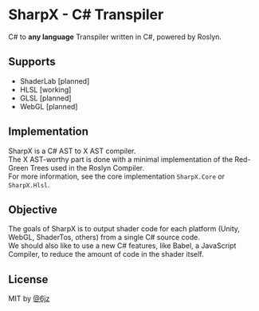 # SharpX - C# Transpiler

C# to **any language** Transpiler written in C#, powered by Roslyn.

## Supports

- ShaderLab [planned]
- HLSL [working]
- GLSL [planned]
- WebGL [planned]

## Implementation

SharpX is a C# AST to X AST compiler.  
The X AST-worthy part is done with a minimal implementation of the Red-Green Trees used in the Roslyn Compiler.  
For more information, see the core implementation `SharpX.Core` or `SharpX.Hlsl`.

## Objective

The goals of SharpX is to output shader code for each platform (Unity, WebGL, ShaderTos, others) from a single C# source code.  
We should also like to use a new C# features, like Babel, a JavaScript Compiler, to reduce the amount of code in the shader itself.

## License

MIT by [@6jz](https://twitter.com/6jz)
